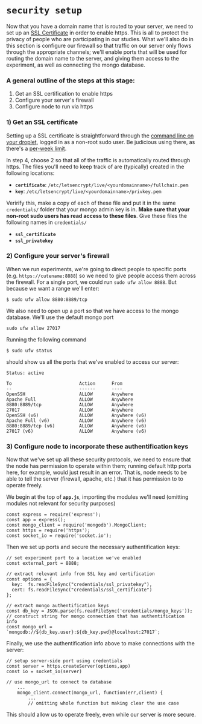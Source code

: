 # `security setup`


Now that you have a domain name that is routed to your server, we need to set up an [SSL Certificate](https://www.globalsign.com/en/ssl-information-center/what-is-an-ssl-certificate/) in order to enable https. This is all to protect the privacy of people who are participating in our studies. What we'll also do in this section is configure our firewall so that traffic on our server only flows through the appropriate channels; we'll enable ports that will be used for routing the domain name to the server, and giving them access to the experiment, as well as connecting the mongo database.

### A general outline of the steps at this stage: 
1. Get an SSL certification to enable https 
2. Configure your server's firewall 
3. Configure node to run via https

### 1) Get an SSL certificate

Setting up a SSL certificate is straightforward through the [command line on your droplet](https://www.digitalocean.com/community/tutorials/how-to-secure-apache-with-let-s-encrypt-on-ubuntu-18-04), logged in as a non-root sudo user. Be judicious using there, as there's a [per-week limit](https://letsencrypt.org/docs/rate-limits/). 

In step 4, choose 2 so that all of the traffic is automatically routed through https. The files you'll need to keep track of are (typically) created in the following locations: 

- **`certificate`**: `/etc/letsencrypt/live/<yourdomainname>/fullchain.pem`
-  **`key`**: `/etc/letsencrypt/live/<yourdomainname>/privkey.pem`

Verirify this, make a copy of each of these file and put it in the same `credentials/` folder that your mongo admin key is in. **Make sure that your non-root sudo users has read access to these files**. Give these files the following names in `credentials/`

- **`ssl_certificate`**
- **`ssl_privatekey`**


### 2) Configure your server's firewall 

When we run experiments, we're going to direct people to specific ports (e.g. `https://cutename:8888`) so we need to give people access them across the firewall. For a single port, we could run `sudo ufw allow 8888`. But because we want a range we'll enter: 

```
$ sudo ufw allow 8880:8889/tcp
```

We also need to open up a port so that we have access to the mongo database. We'll use the default mongo port 

```
sudo ufw allow 27017
```

Running the following command 

```
$ sudo ufw status
```

should show us all the ports that we've enabled to access our server: 

```
Status: active

To                         Action      From
--                         ------      ----
OpenSSH                    ALLOW       Anywhere
Apache Full                ALLOW       Anywhere
8880:8889/tcp              ALLOW       Anywhere
27017                      ALLOW       Anywhere
OpenSSH (v6)               ALLOW       Anywhere (v6)
Apache Full (v6)           ALLOW       Anywhere (v6)
8880:8889/tcp (v6)         ALLOW       Anywhere (v6)
27017 (v6)                 ALLOW       Anywhere (v6)
```
### 3) Configure node to incorporate these authentification keys

Now that we've set up all these security protocols, we need to ensure that the node has permission to operate within them; running default http ports here, for example, would just result in an error. That is, node needs to be able to tell the server (firewall, apache, etc.) that it has permission to to operate freely. 

We begin at the top of **`app.js`**, importing the modules we'll need (omitting modules not relevant for security purposes)

```
const express = require('express');
const app = express();
const mongo_client = require('mongodb').MongoClient;
const https = require('https');
const socket_io = require('socket.io');
```

Then we set up ports and secure the necessary authentification keys:

```
// set experiment port to a location we've enabled
const external_port = 8888;

// extract relevant info from SSL key and certification
const options = {
  key:  fs.readFileSync("credentials/ssl_privatekey"),
  cert: fs.readFileSync("credentials/ssl_certificate")
};

// extract mongo authentification keys
const db_key = JSON.parse(fs.readFileSync('credentials/mongo_keys'));
// construct string for mongo connection that has authentification info 
const mongo_url = `mongodb://${db_key.user}:${db_key.pwd}@localhost:27017`;
```

Finally, we use the authentification info above to make connections with the server: 

```
// setup server-side port using credentials
const server = https.createServer(options,app)
const io = socket_io(server)

// use mongo_url to connect to database
	... 
	mongo_client.connect(mongo_url, function(err,client) {
		... 
		// omitting whole function but making clear the use case

```

This should allow us to operate freely, even while our server is more secure. 
